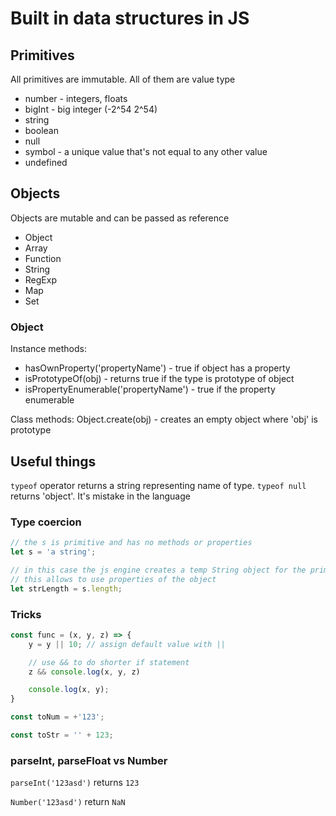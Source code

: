 # Built in data structures in JS

## Primitives

All primitives are immutable. All of them are value type

- number - integers, floats
- bigInt - big integer (-2^54 2^54)
- string
- boolean
- null
- symbol - a unique value that's not equal to any other value
- undefined


## Objects

Objects are mutable and can be passed as reference

- Object
- Array
- Function
- String
- RegExp
- Map
- Set

### Object

Instance methods:
- hasOwnProperty('propertyName') - true if object has a property
- isPrototypeOf(obj) - returns true if the type is prototype of object
- isPropertyEnumerable('propertyName') - true if the property enumerable

Class methods:
Object.create(obj) - creates an empty object where 'obj' is prototype


## Useful things

`typeof` operator returns a string representing name of type. `typeof null` returns 'object'. It's mistake in the language

### Type coercion

```js
// the s is primitive and has no methods or properties
let s = 'a string';

// in this case the js engine creates a temp String object for the primitive
// this allows to use properties of the object
let strLength = s.length;
```

### Tricks

```js
const func = (x, y, z) => {
    y = y || 10; // assign default value with ||

    // use && to do shorter if statement
    z && console.log(x, y, z)

    console.log(x, y);
}

const toNum = +'123';

const toStr = '' + 123;
```

### parseInt, parseFloat vs Number

`parseInt('123asd')` returns `123`

`Number('123asd')` return `NaN`

